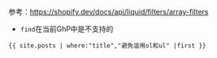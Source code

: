参考：https://shopify.dev/docs/api/liquid/filters/array-filters

- `find`在当前GhP中是不支持的

```
{{ site.posts | where:"title","避免滥用ol和ul" |first }}
```
